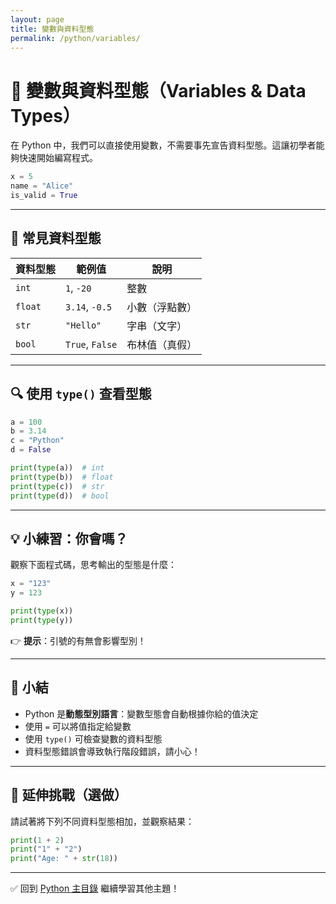 ```yaml
---
layout: page
title: 變數與資料型態
permalink: /python/variables/
---
```


# 🧠 變數與資料型態（Variables & Data Types）

在 Python 中，我們可以直接使用變數，不需要事先宣告資料型態。這讓初學者能夠快速開始編寫程式。

```python
x = 5
name = "Alice"
is_valid = True
```

---

## 🧾 常見資料型態

| 資料型態 | 範例值        | 說明             |
|----------|----------------|------------------|
| `int`    | `1`, `-20`      | 整數             |
| `float`  | `3.14`, `-0.5`  | 小數（浮點數）   |
| `str`    | `"Hello"`       | 字串（文字）     |
| `bool`   | `True`, `False` | 布林值（真假）   |

---

## 🔍 使用 `type()` 查看型態

```python
a = 100
b = 3.14
c = "Python"
d = False

print(type(a))  # int
print(type(b))  # float
print(type(c))  # str
print(type(d))  # bool
```

---

## 💡 小練習：你會嗎？

觀察下面程式碼，思考輸出的型態是什麼：

```python
x = "123"
y = 123

print(type(x))
print(type(y))
```

👉 **提示**：引號的有無會影響型別！

---

## 🧩 小結

- Python 是**動態型別語言**：變數型態會自動根據你給的值決定
- 使用 `=` 可以將值指定給變數
- 使用 `type()` 可檢查變數的資料型態
- 資料型態錯誤會導致執行階段錯誤，請小心！

---

## 🚀 延伸挑戰（選做）

請試著將下列不同資料型態相加，並觀察結果：

```python
print(1 + 2)
print("1" + "2")
print("Age: " + str(18))
```

---

✅ 回到 [Python 主目錄](/python/) 繼續學習其他主題！
